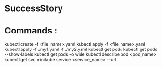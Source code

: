 # SuccessStory

# Commands :

kubectl create -f <file_name>.yaml
kubectl apply -f <file_name>.yaml
kubectl apply -f ./my1.yaml -f ./my2.yaml
kubectl get pods
kubectl get pods --show-labels
kubectl get pods -o wide
kubectl describe pod <pod_name>
kubectl get svc
minikube service <service_name> --url

